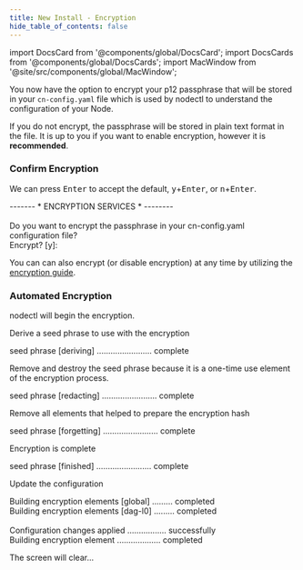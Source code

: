 ```yaml
---
title: New Install - Encryption
hide_table_of_contents: false
---
```

<intro-end />

import DocsCard from '@components/global/DocsCard';
import DocsCards from '@components/global/DocsCards';
import MacWindow from '@site/src/components/global/MacWindow';

<head>
  <title>MainNet 2.0 Automation with nodectl</title>
  <meta
    name="description"
    content="nodectl installation of new Node"
  />
</head>

You now have the option to encrypt your p12 passphrase that will be stored in your `cn-config.yaml` file which is used by nodectl to understand the configuration of your Node.

If you do not encrypt, the passphrase will be stored in plain text format in the file.  It is up to you if you want to enable encryption, however it is **recommended**.

### Confirm Encryption

We can press <kbd>Enter</kbd> to accept the default, <kbd>y</kbd>+<kbd>Enter</kbd>, or <kbd>n</kbd>+<kbd>Enter</kbd>.

<MacWindow>
------- * ENCRYPTION SERVICES * --------<br /> 
<br />
Do you want to encrypt the passphrase in your cn-config.yaml configuration file?<br />
Encrypt? [y]: <br />
</MacWindow>

You can can also encrypt (or disable encryption) at any time by utilizing the [encryption guide](/validate/automated/nodectlEncryption).

### Automated Encryption
nodectl will begin the encryption.

Derive a seed phrase to use with the encryption

<MacWindow>
seed phrase [deriving] ........................ complete
</MacWindow>

Remove and destroy the seed phrase because it is a one-time use element of the encryption process.

<MacWindow>
seed phrase [redacting] ........................ complete
</MacWindow>

Remove all elements that helped to prepare the encryption hash

<MacWindow>
seed phrase [forgetting] ........................ complete
</MacWindow>

Encryption is complete

<MacWindow>
seed phrase [finished] ........................ complete
</MacWindow>

Update the configuration

<MacWindow>
Building encryption elements [global] ......... completed<br /> 
Building encryption elements [dag-l0] ......... completed<br />  
<br /> 
Configuration changes applied ................. successfully<br />   
Building encryption element ................... completed<br /> 
</MacWindow>

The screen will clear...